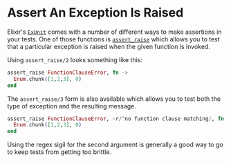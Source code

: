 # Assert An Exception Is Raised

Elixir's [`ExUnit`](http://elixir-lang.org/docs.html) comes with a number of
different ways to make assertions in your tests. One of those functions is
[`assert_raise`](http://elixir-lang.org/docs/stable/ex_unit/ExUnit.Assertions.html#assert_raise/2)
which allows you to test that a particular exception is raised when the
given function is invoked.

Using `assert_raise/2` looks something like this:

```elixir
assert_raise FunctionClauseError, fn ->
  Enum.chunk([1,2,3], 0)
end
```

The `assert_raise/3` form is also available which allows you to test both
the type of exception and the resulting message.

```elixir
assert_raise FunctionClauseError, ~r/^no function clause matching/, fn ->
  Enum.chunk([1,2,3], 0)
end
```

Using the regex sigil for the second argument is generally a good way to go
to keep tests from getting too brittle.
